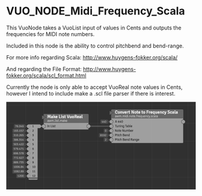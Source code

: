 # VUO_NODE_Midi_Frequency_Scala

This VuoNode takes a VuoList input of values in Cents and outputs the frequencies for MIDI note numbers.

Included in this node is the ability to control pitchbend and bend-range.

For more info regarding Scala: http://www.huygens-fokker.org/scala/

And regarding the File Format: http://www.huygens-fokker.org/scala/scl_format.html

Currently the node is only able to accept VuoReal note values in Cents, however I intend to include make a .scl file parser if there is interest. 

![](https://github.com/alcomposer/VUO_NODE_Midi_Frequency_Scala/blob/master/Images/ScreenShot_Scala_Node.png)
